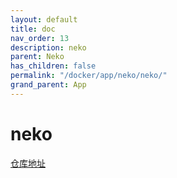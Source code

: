 ```yaml
---
layout: default
title: doc
nav_order: 13
description: neko
parent: Neko
has_children: false
permalink: "/docker/app/neko/neko/"
grand_parent: App
---
```


# neko

[仓库地址](https://github.com/m1k1o/neko.git)
